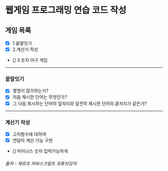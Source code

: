 # 웹게임 프로그래밍 연습 코드 작성

## 게임 목록

- [x] 1.끝말잇기
- [x] 2.계산기 작성
- [] 3.숫자 야구 게임

---
### 끝말잇기
- [x] 몇명이 참가하는가?
- [x] 처음 제시한 단어는 무엇인가?
- [x] 그 다음 제시하는 단어의 앞자리와 앞전의 제시한 단어의 끝자리가 같은가?

---
### 계산기 작성
- [x] 고차함수에 대하여
- [x] 연달아 계산 기능 구현
- [] 마이너스 숫자 입력가능하게 

###### 출처 - 제로초 자바스크립트 유튜브강의
